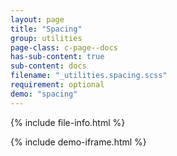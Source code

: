 ```yaml
---
layout: page
title: "Spacing"
group: utilities
page-class: c-page--docs
has-sub-content: true
sub-content: docs
filename: "_utilities.spacing.scss"
requirement: optional
demo: "spacing"
---
```


{% include file-info.html %}



{% include demo-iframe.html %}
